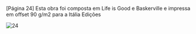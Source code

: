 [Página 24]
Esta obra foi composta em Life is Good e Baskerville
e impressa em offset 90 g/m2 para a Itália Edições

![24](./img/page_24-01.jpg)
